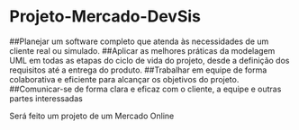 # Projeto-Mercado-DevSis

##Planejar um software completo que atenda às necessidades de um cliente real ou simulado.
##Aplicar as melhores práticas da modelagem UML em todas as etapas do ciclo de vida do projeto, desde a definição dos requisitos até a entrega do produto.
##Trabalhar em equipe de forma colaborativa e eficiente para alcançar os objetivos do projeto.
##Comunicar-se de forma clara e eficaz com o cliente, a equipe e outras partes interessadas

Será feito um projeto de um Mercado Online

